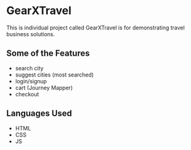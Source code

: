 # GearXTravel
This is individual project called GearXTravel is for demonstrating travel business solutions.

## Some of the Features
* search city
* suggest cities (most searched)
* login/signup
* cart (Journey Mapper)
* checkout

## Languages Used
* HTML
* CSS
* JS
